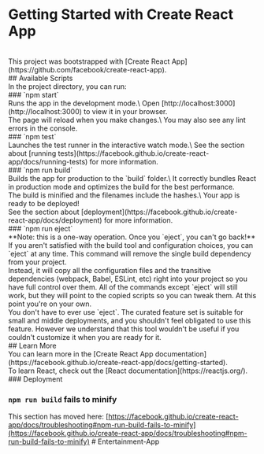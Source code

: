 # Getting Started with Create React App
<br/>
This project was bootstrapped with [Create React App](https://github.com/facebook/create-react-app).
<br/>
## Available Scripts
<br/>
In the project directory, you can run:
<br/>
### `npm start`
<br/>
Runs the app in the development mode.\
Open [http://localhost:3000](http://localhost:3000) to view it in your browser.
<br/>
The page will reload when you make changes.\
You may also see any lint errors in the console.
<br/>
### `npm test`
<br/>
Launches the test runner in the interactive watch mode.\
See the section about [running tests](https://facebook.github.io/create-react-app/docs/running-tests) for more information.
<br/>
### `npm run build`
<br/>
Builds the app for production to the `build` folder.\
It correctly bundles React in production mode and optimizes the build for the best performance.
<br/>
The build is minified and the filenames include the hashes.\
Your app is ready to be deployed!
<br/>
See the section about [deployment](https://facebook.github.io/create-react-app/docs/deployment) for more information.
<br/>
### `npm run eject`
<br/>
**Note: this is a one-way operation. Once you `eject`, you can't go back!**
<br/>
If you aren't satisfied with the build tool and configuration choices, you can `eject` at any time. This command will remove the single build dependency from your project.
<br/>
Instead, it will copy all the configuration files and the transitive dependencies (webpack, Babel, ESLint, etc) right into your project so you have full control over them. All of the commands except `eject` will still work, but they will point to the copied scripts so you can tweak them. At this point you're on your own.
<br/>
You don't have to ever use `eject`. The curated feature set is suitable for small and middle deployments, and you shouldn't feel obligated to use this feature. However we understand that this tool wouldn't be useful if you couldn't customize it when you are ready for it.
<br/>
## Learn More
<br/>
You can learn more in the [Create React App documentation](https://facebook.github.io/create-react-app/docs/getting-started).
<br/>
To learn React, check out the [React documentation](https://reactjs.org/).
<br/>
### Deployment

### `npm run build` fails to minify

This section has moved here: [https://facebook.github.io/create-react-app/docs/troubleshooting#npm-run-build-fails-to-minify](https://facebook.github.io/create-react-app/docs/troubleshooting#npm-run-build-fails-to-minify)
#   E n t e r t a i n m e n t - A p p 
 
 
